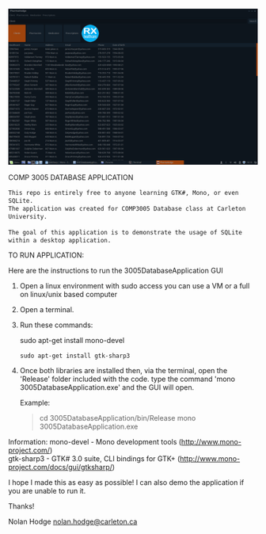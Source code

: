 ![Alt text](/Screenshots/View_All_Clients.png?raw=true "Viewing Clients")

COMP 3005 DATABASE APPLICATION

	This repo is entirely free to anyone learning GTK#, Mono, or even SQLite.
	The application was created for COMP3005 Database class at Carleton University.
	
	The goal of this application is to demonstrate the usage of SQLite within a desktop application.


TO RUN APPLICATION:

   Here are the instructions to run the 3005DatabaseApplication GUI

   1. Open a linux environment with sudo access
		you can use a VM or a full on linux/unix based computer
   
   2. Open a terminal.

   3. Run these commands:

	  	sudo apt-get install mono-devel

          sudo apt-get install gtk-sharp3

   4. Once both libraries are installed then, via the terminal, open the 'Release' folder included with the code.
      type the command 'mono 3005DatabaseApplication.exe' and the GUI will open.

      Example:
      > cd 3005DatabaseApplication/bin/Release
      > mono 3005DatabaseApplication.exe



   Information:
              mono-devel                      - Mono development tools   (http://www.mono-project.com/)                       
              gtk-sharp3                      - GTK# 3.0 suite, CLI bindings for GTK+ (http://www.mono-project.com/docs/gui/gtksharp/)
      
I hope I made this as easy as possible!
I can also demo the application if you are unable to run it.

Thanks!

Nolan Hodge
nolan.hodge@carleton.ca     

